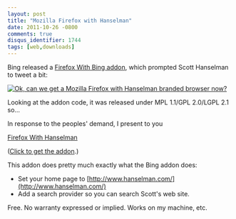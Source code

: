 ```yaml
---
layout: post
title: "Mozilla Firefox with Hanselman"
date: 2011-10-26 -0800
comments: true
disqus_identifier: 1744
tags: [web,downloads]
---
```

Bing released a [Firefox With Bing
addon](http://www.firefoxwithbing.com/), which prompted Scott Hanselman
to tweet a bit:

[![Ok, can we get a Mozilla Firefox with Hanselman branded browser
now?](https://hyqi8g.blu.livefilestore.com/y2pjGLifOliSBQ8fNzWInBj_USQUJvj5-PJ0kq4QurXKPhd7c7nox__dEV_derIXnFwECW3LoNgVAzbHAStagv7Qp3XYpGaxF6s62tU7pz8LIQ/20111026hanseltweet.png?psid=1)](https://twitter.com/#!/shanselman/status/129245138013782016)

Looking at the addon code, it was released under MPL 1.1/GPL 2.0/LGPL
2.1 so...

In response to the peoples' demand, I present to you

[Firefox With
Hanselman](https://onedrive.live.com/redir?resid=C2CB832A5EC9B707!45336&authkey=!AG1axtdwCjahmKQ&ithint=file%2cxpi)

([Click to get the
addon](https://onedrive.live.com/redir?resid=C2CB832A5EC9B707!45336&authkey=!AG1axtdwCjahmKQ&ithint=file%2cxpi).)

This addon does pretty much exactly what the Bing addon does:

-   Set your home page to
    [http://www.hanselman.com/](http://www.hanselman.com/)
-   Add a search provider so you can search Scott's web site.

Free. No warranty expressed or implied. Works on my machine, etc.

